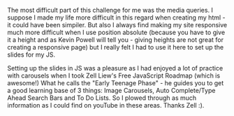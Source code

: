 The most difficult part of this challenge for me was the media queries. I suppose I made my life more difficult in this regard when creating my html - it could have been simpiler. But also I always find making my site responsive much more difficult when I use position absolute (because you have to give it a height and as Kevin Powell will tell you - giving heights are not great for creating a responsive page) but I really felt I had to use it here to set up the slides for my JS.

Setting up the slides in JS was a pleasure as I had enjoyed a lot of practice with carousels when I took Zell Liew's Free JavaScript Roadmap (which is awesome!) What he calls the "Early Teenage Phase" - he guides you to get a good learning base of 3 things: Image Carousels, Auto Complete/Type Ahead Search Bars and To Do Lists. So I plowed through as much information as I could find on youTube in these areas. Thanks Zell :).

